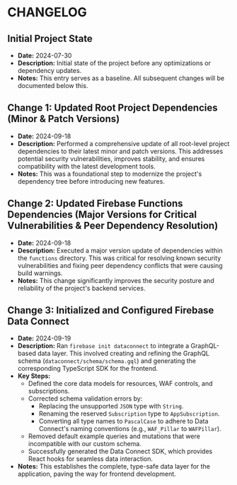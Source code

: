 # CHANGELOG

## Initial Project State

-   **Date:** 2024-07-30
-   **Description:** Initial state of the project before any optimizations or dependency updates.
-   **Notes:** This entry serves as a baseline. All subsequent changes will be documented below this.

## Change 1: Updated Root Project Dependencies (Minor & Patch Versions)
-   **Date:** 2024-09-18
-   **Description:** Performed a comprehensive update of all root-level project dependencies to their latest minor and patch versions. This addresses potential security vulnerabilities, improves stability, and ensures compatibility with the latest development tools.
-   **Notes:** This was a foundational step to modernize the project's dependency tree before introducing new features.

## Change 2: Updated Firebase Functions Dependencies (Major Versions for Critical Vulnerabilities & Peer Dependency Resolution)
-   **Date:** 2024-09-18
-   **Description:** Executed a major version update of dependencies within the `functions` directory. This was critical for resolving known security vulnerabilities and fixing peer dependency conflicts that were causing build warnings.
-   **Notes:** This change significantly improves the security posture and reliability of the project's backend services.

## Change 3: Initialized and Configured Firebase Data Connect
-   **Date:** 2024-09-19
-   **Description:** Ran `firebase init dataconnect` to integrate a GraphQL-based data layer. This involved creating and refining the GraphQL schema (`dataconnect/schema/schema.gql`) and generating the corresponding TypeScript SDK for the frontend.
-   **Key Steps:**
    -   Defined the core data models for resources, WAF controls, and subscriptions.
    -   Corrected schema validation errors by:
        -   Replacing the unsupported `JSON` type with `String`.
        -   Renaming the reserved `Subscription` type to `AppSubscription`.
        -   Converting all type names to `PascalCase` to adhere to Data Connect's naming conventions (e.g., `WAF_Pillar` to `WAFPillar`).
    -   Removed default example queries and mutations that were incompatible with our custom schema.
    -   Successfully generated the Data Connect SDK, which provides React hooks for seamless data interaction.
-   **Notes:** This establishes the complete, type-safe data layer for the application, paving the way for frontend development.
